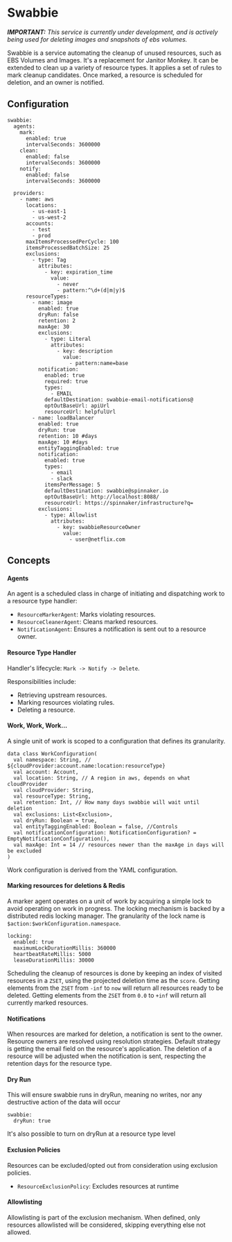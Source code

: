 # Swabbie

_**IMPORTANT:** This service is currently under development, and is actively being used for deleting images and snapshots of ebs volumes._

Swabbie is a service automating the cleanup of unused resources, such as EBS Volumes and Images.
It's a replacement for Janitor Monkey. It can be extended to clean up a variety of resource types.
It applies a set of rules to mark cleanup candidates. Once marked, a resource is scheduled for deletion, and an owner is notified.

## Configuration
```
swabbie:
  agents:
    mark:
      enabled: true
      intervalSeconds: 3600000
    clean:
      enabled: false
      intervalSeconds: 3600000
    notify:
      enabled: false
      intervalSeconds: 3600000

  providers:
    - name: aws
      locations:
        - us-east-1
        - us-west-2
      accounts:
        - test
        - prod
      maxItemsProcessedPerCycle: 100
      itemsProcessedBatchSize: 25
      exclusions:
        - type: Tag
          attributes:
            - key: expiration_time
              value:
                - never
                - pattern:^\d+(d|m|y)$
      resourceTypes:
        - name: image
          enabled: true
          dryRun: false
          retention: 2
          maxAge: 30
          exclusions:
            - type: Literal
              attributes:
                - key: description
                  value:
                    - pattern:name=base
          notification:
            enabled: true
            required: true
            types:
              - EMAIL
            defaultDestination: swabbie-email-notifications@
            optOutBaseUrl: apiUrl
            resourceUrl: helpfulUrl
        - name: loadBalancer
          enabled: true
          dryRun: true
          retention: 10 #days
          maxAge: 10 #days
          entityTaggingEnabled: true
          notification:
            enabled: true
            types:
              - email
              - slack
            itemsPerMessage: 5
            defaultDestination: swabbie@spinnaker.io
            optOutBaseUrl: http://localhost:8088/
            resourceUrl: https://spinnaker/infrastructure?q=
          exclusions:
            - type: Allowlist
              attributes:
                - key: swabbieResourceOwner
                  value:
                    - user@netflix.com

```


## Concepts
#### Agents
An agent is a scheduled class in charge of initiating and dispatching work to a resource type handler:

- `ResourceMarkerAgent`: Marks violating resources.
- `ResourceCleanerAgent`: Cleans marked resources.
- `NotificationAgent`: Ensures a notification is sent out to a resource owner.


#### Resource Type Handler
Handler's lifecycle: `Mark -> Notify -> Delete`.

Responsibilities include:
  - Retrieving upstream resources.
  - Marking resources violating rules.
  - Deleting a resource.

#### Work, Work, Work...
A single unit of work is scoped to a configuration that defines its granularity.

```
data class WorkConfiguration(
  val namespace: String, // ${cloudProvider:account.name:location:resourceType}
  val account: Account,
  val location: String, // A region in aws, depends on what cloudProvider
  val cloudProvider: String,
  val resourceType: String,
  val retention: Int, // How many days swabbie will wait until deletion
  val exclusions: List<Exclusion>,
  val dryRun: Boolean = true,
  val entityTaggingEnabled: Boolean = false, //Controls
  val notificationConfiguration: NotificationConfiguration? = EmptyNotificationConfiguration(),
  val maxAge: Int = 14 // resources newer than the maxAge in days will be excluded
)
```
Work configuration is derived from the YAML configuration.

#### Marking resources for deletions & Redis
A marker agent operates on a unit of work by acquiring a simple lock to avoid operating on work in progress.
The locking mechanism is backed by a distributed redis locking manager. The granularity of the lock name is
`$action:$workConfiguration.namespace`.

```
locking:
  enabled: true
  maximumLockDurationMillis: 360000
  heartbeatRateMillis: 5000
  leaseDurationMillis: 30000
```

Scheduling the cleanup of resources is done by keeping an index of visited resources in a `ZSET`, using the projected deletion time as the `score`.
Getting elements from the `ZSET` from `-inf` to `now` will return all resources ready to be deleted.
Getting elements from the `ZSET` from `0.0` to `+inf` will return all currently marked resources.


#### Notifications
When resources are marked for deletion, a notification is sent to the owner.
Resource owners are resolved using resolution strategies. Default strategy is getting the email field on the resource's application.
The deletion of a resource will be adjusted when the notification is sent, respecting the retention days for the resource type.

#### Dry Run
This will ensure swabbie runs in dryRun, meaning no writes, nor any destructive action of the data will occur
```
swabbie:
  dryRun: true
```
It's also possible to turn on dryRun at a resource type level

#### Exclusion Policies
Resources can be excluded/opted out from consideration using exclusion policies.

- `ResourceExclusionPolicy`: Excludes resources at runtime


#### Allowlisting
Allowlisting is part of the exclusion mechanism. When defined, only resources allowlisted will be considered, skipping everything else not allowed.
